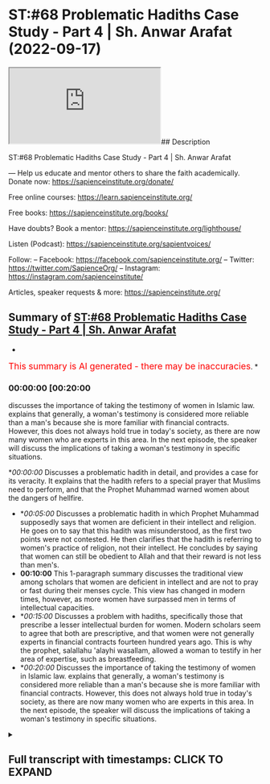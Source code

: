 # ST:#68 Problematic Hadiths Case Study - Part 4 | Sh. Anwar Arafat (2022-09-17)

<iframe loading='lazy' allow='autoplay' src='https://www.youtube.com/embed/BBTSIv_Iuro'></iframe>## Description

ST:#68 Problematic Hadiths Case Study - Part 4 | Sh. Anwar Arafat

—
Help us educate and mentor others to share the faith academically.
Donate now: https://sapienceinstitute.org/donate/ 

Free online courses: https://learn.sapienceinstitute.org/

Free books: https://sapienceinstitute.org/books/

Have doubts? Book a mentor: https://sapienceinstitute.org/lighthouse/

Listen (Podcast): https://sapienceinstitute.org/sapientvoices/

Follow:
– Facebook: https://facebook.com/sapienceinstitute.org/ 
– Twitter: https://twitter.com/SapienceOrg/ 
– Instagram: https://instagram.com/sapienceinstitute/ 

Articles, speaker requests & more: https://sapienceinstitute.org/

## Summary of [ST:#68 Problematic Hadiths Case Study - Part 4 | Sh. Anwar Arafat](https://www.youtube.com/watch?v=BBTSIv_Iuro)


*

<span style="color:red; font-size:125%">This summary is AI generated - there may be inaccuracies</span>. [](/)*

### <a onclick="modifyYTiframeseektime('1200')">00:00:00 [00:20:00</a>

discusses the importance of taking the testimony of women in Islamic law. explains that generally, a woman's testimony is considered more reliable than a man's because she is more familiar with financial contracts. However, this does not always hold true in today's society, as there are now many women who are experts in this area. In the next episode, the speaker will discuss the implications of taking a woman's testimony in specific situations.

**<a onclick="modifyYTiframeseektime('0')">00:00:00</a>* Discusses a problematic hadith in detail, and provides a case for its veracity. It explains that the hadith refers to a special prayer that Muslims need to perform, and that the Prophet Muhammad warned women about the dangers of hellfire.
* **<a onclick="modifyYTiframeseektime('300')">00:05:00</a>* Discusses a problematic hadith in which Prophet Muhammad supposedly says that women are deficient in their intellect and religion. He goes on to say that this hadith was misunderstood, as the first two points were not contested. He then clarifies that the hadith is referring to women's practice of religion, not their intellect. He concludes by saying that women can still be obedient to Allah and that their reward is not less than men's.
* **<a onclick="modifyYTiframeseektime('600')">00:10:00</a>** This 1-paragraph summary discusses the traditional view among scholars that women are deficient in intellect and are not to pray or fast during their menses cycle. This view has changed in modern times, however, as more women have surpassed men in terms of intellectual capacities.
* **<a onclick="modifyYTiframeseektime('900')">00:15:00</a>* Discusses a problem with hadiths, specifically those that prescribe a lesser intellectual burden for women. Modern scholars seem to agree that both are prescriptive, and that women were not generally experts in financial contracts fourteen hundred years ago. This is why the prophet, salallahu 'alayhi wasallam, allowed a woman to testify in her area of expertise, such as breastfeeding.
* **<a onclick="modifyYTiframeseektime('1200')">00:20:00</a>* Discusses the importance of taking the testimony of women in Islamic law. explains that generally, a woman's testimony is considered more reliable than a man's because she is more familiar with financial contracts. However, this does not always hold true in today's society, as there are now many women who are experts in this area. In the next episode, the speaker will discuss the implications of taking a woman's testimony in specific situations.

<details><summary><h2>Full transcript with timestamps: CLICK TO EXPAND</h2></summary>

<a onclick="modifyYTiframeseektime('14)')">0:00:14 upon you all and welcome to another</a>
<a onclick="modifyYTiframeseektime('16)')">0:00:16 episode of sapient thoughts where we</a>
<a onclick="modifyYTiframeseektime('18)')">0:00:18 discuss theo philosophical issues we</a>
<a onclick="modifyYTiframeseektime('20)')">0:00:20 answer some of the contentions that are</a>
<a onclick="modifyYTiframeseektime('22)')">0:00:22 brought against islam and we</a>
<a onclick="modifyYTiframeseektime('24)')">0:00:24 offer a case for the veracity and beauty</a>
<a onclick="modifyYTiframeseektime('26)')">0:00:26 of islam in sha allah</a>
<a onclick="modifyYTiframeseektime('28)')">0:00:28 my name is anwar arafat and today we are</a>
<a onclick="modifyYTiframeseektime('31)')">0:00:31 continuing with our case study of a</a>
<a onclick="modifyYTiframeseektime('33)')">0:00:33 problematic hadith and we're applying of</a>
<a onclick="modifyYTiframeseektime('35)')">0:00:35 course our hadith toolkit we are on tool</a>
<a onclick="modifyYTiframeseektime('38)')">0:00:38 number 10 which is the last of the tools</a>
<a onclick="modifyYTiframeseektime('40)')">0:00:40 this is where we reconcile a lot of the</a>
<a onclick="modifyYTiframeseektime('43)')">0:00:43 issues that we have and we'll offer a</a>
<a onclick="modifyYTiframeseektime('45)')">0:00:45 synthesis</a>
<a onclick="modifyYTiframeseektime('46)')">0:00:46 of ideas before we do so we're going to</a>
<a onclick="modifyYTiframeseektime('48)')">0:00:48 do a reread of the hadith now with all</a>
<a onclick="modifyYTiframeseektime('51)')">0:00:51 of this information that we've shared so</a>
<a onclick="modifyYTiframeseektime('53)')">0:00:53 far so that we can actually understand</a>
<a onclick="modifyYTiframeseektime('55)')">0:00:55 it contextually</a>
<a onclick="modifyYTiframeseektime('58)')">0:00:58 so in rereading the hadith we see that</a>
<a onclick="modifyYTiframeseektime('61)')">0:01:01 the prophet sallallahu sallam</a>
<a onclick="modifyYTiframeseektime('63)')">0:01:03 came out to the people it wasn't during</a>
<a onclick="modifyYTiframeseektime('66)')">0:01:06 aid it seems to be the case some of the</a>
<a onclick="modifyYTiframeseektime('68)')">0:01:08 narratives mentioned that right but</a>
<a onclick="modifyYTiframeseektime('69)')">0:01:09 there is a hesitation which aid that was</a>
<a onclick="modifyYTiframeseektime('71)')">0:01:11 but in the version that it's in muatla</a>
<a onclick="modifyYTiframeseektime('73)')">0:01:13 and some others it actually mentions</a>
<a onclick="modifyYTiframeseektime('74)')">0:01:14 that it was during the eclipse and this</a>
<a onclick="modifyYTiframeseektime('76)')">0:01:16 seems to be the more correct one</a>
<a onclick="modifyYTiframeseektime('78)')">0:01:18 so during the eclipse if we know now</a>
<a onclick="modifyYTiframeseektime('80)')">0:01:20 within the context of that entire day</a>
<a onclick="modifyYTiframeseektime('83)')">0:01:23 what happened earlier that day is that</a>
<a onclick="modifyYTiframeseektime('85)')">0:01:25 the prophet salallahu's son ibrahim</a>
<a onclick="modifyYTiframeseektime('88)')">0:01:28 passed away</a>
<a onclick="modifyYTiframeseektime('90)')">0:01:30 and ibrahim was</a>
<a onclick="modifyYTiframeseektime('92)')">0:01:32 a year and a half old</a>
<a onclick="modifyYTiframeseektime('94)')">0:01:34 and he was a baby basically an infant he</a>
<a onclick="modifyYTiframeseektime('96)')">0:01:36 buries him</a>
<a onclick="modifyYTiframeseektime('98)')">0:01:38 and he's very concerned and the prophet</a>
<a onclick="modifyYTiframeseektime('100)')">0:01:40 wept he was sad in fact some of the</a>
<a onclick="modifyYTiframeseektime('102)')">0:01:42 companions came and they said ya</a>
<a onclick="modifyYTiframeseektime('103)')">0:01:43 rasulallah</a>
<a onclick="modifyYTiframeseektime('104)')">0:01:44 you know you're crying</a>
<a onclick="modifyYTiframeseektime('106)')">0:01:46 um didn't you forbid us from this and he</a>
<a onclick="modifyYTiframeseektime('108)')">0:01:48 said no i forbade you from wailing</a>
<a onclick="modifyYTiframeseektime('110)')">0:01:50 meaning that's like the desperation cry</a>
<a onclick="modifyYTiframeseektime('112)')">0:01:52 where the person is it's out it's loud</a>
<a onclick="modifyYTiframeseektime('116)')">0:01:56 they're</a>
<a onclick="modifyYTiframeseektime('116)')">0:01:56 tearing their clothes</a>
<a onclick="modifyYTiframeseektime('118)')">0:01:58 right they're hitting themselves that</a>
<a onclick="modifyYTiframeseektime('120)')">0:02:00 type of wailing is forbidden crying it's</a>
<a onclick="modifyYTiframeseektime('123)')">0:02:03 completely natural and in fact he said</a>
<a onclick="modifyYTiframeseektime('125)')">0:02:05 it's a mercy</a>
<a onclick="modifyYTiframeseektime('127)')">0:02:07 and the prophet experienced that with</a>
<a onclick="modifyYTiframeseektime('129)')">0:02:09 the death of his child may allah protect</a>
<a onclick="modifyYTiframeseektime('131)')">0:02:11 any one of us you know from losing our</a>
<a onclick="modifyYTiframeseektime('132)')">0:02:12 children i mean preserve them for us</a>
<a onclick="modifyYTiframeseektime('135)')">0:02:15 and so it was a it was a</a>
<a onclick="modifyYTiframeseektime('137)')">0:02:17 emotional day already for the prophet</a>
<a onclick="modifyYTiframeseektime('139)')">0:02:19 salallahu</a>
<a onclick="modifyYTiframeseektime('141)')">0:02:21 and then the eclipse starts</a>
<a onclick="modifyYTiframeseektime('143)')">0:02:23 and many of the companions many of the</a>
<a onclick="modifyYTiframeseektime('146)')">0:02:26 muslims that were there they said oh</a>
<a onclick="modifyYTiframeseektime('147)')">0:02:27 look the eclipse this is proof that</a>
<a onclick="modifyYTiframeseektime('151)')">0:02:31 the prophet peace be upon him's son is</a>
<a onclick="modifyYTiframeseektime('154)')">0:02:34 in fact a great man if he were to live</a>
<a onclick="modifyYTiframeseektime('157)')">0:02:37 meaning</a>
<a onclick="modifyYTiframeseektime('158)')">0:02:38 and they said this because their belief</a>
<a onclick="modifyYTiframeseektime('160)')">0:02:40 was at the time that when there's an</a>
<a onclick="modifyYTiframeseektime('162)')">0:02:42 eclipse it's either due to the death or</a>
<a onclick="modifyYTiframeseektime('165)')">0:02:45 the birth of a great person so this is</a>
<a onclick="modifyYTiframeseektime('167)')">0:02:47 proof</a>
<a onclick="modifyYTiframeseektime('168)')">0:02:48 that ibrahim is a great person this is</a>
<a onclick="modifyYTiframeseektime('170)')">0:02:50 proof that the prophet is a prophet now</a>
<a onclick="modifyYTiframeseektime('172)')">0:02:52 the prophet sallam if he was a liar if</a>
<a onclick="modifyYTiframeseektime('173)')">0:02:53 he was deluded or anything like this he</a>
<a onclick="modifyYTiframeseektime('175)')">0:02:55 would have said oh yeah totally like uh</a>
<a onclick="modifyYTiframeseektime('178)')">0:02:58 this is what happens sure you know the</a>
<a onclick="modifyYTiframeseektime('180)')">0:03:00 eclipse proves that i'm a prophet proves</a>
<a onclick="modifyYTiframeseektime('181)')">0:03:01 that my son would have been a great man</a>
<a onclick="modifyYTiframeseektime('183)')">0:03:03 if he lived</a>
<a onclick="modifyYTiframeseektime('184)')">0:03:04 he didn't say that he actually said no</a>
<a onclick="modifyYTiframeseektime('186)')">0:03:06 the eclipse has nothing to do with the</a>
<a onclick="modifyYTiframeseektime('188)')">0:03:08 birth or the death of anyone</a>
<a onclick="modifyYTiframeseektime('191)')">0:03:11 and it's only a sign it's an ayah a sign</a>
<a onclick="modifyYTiframeseektime('194)')">0:03:14 from the signs of god and i am in allah</a>
<a onclick="modifyYTiframeseektime('196)')">0:03:16 and</a>
<a onclick="modifyYTiframeseektime('197)')">0:03:17 we can do a whole</a>
<a onclick="modifyYTiframeseektime('199)')">0:03:19 perhaps episode on the eclipse and its</a>
<a onclick="modifyYTiframeseektime('201)')">0:03:21 significance inshallah ta'ala so</a>
<a onclick="modifyYTiframeseektime('204)')">0:03:24 he sets the record straight nowadays we</a>
<a onclick="modifyYTiframeseektime('206)')">0:03:26 know that he's completely correct it's</a>
<a onclick="modifyYTiframeseektime('207)')">0:03:27 just a natural phenomenon that happens</a>
<a onclick="modifyYTiframeseektime('209)')">0:03:29 but it causes that sense of awe</a>
<a onclick="modifyYTiframeseektime('212)')">0:03:32 and inspiration like no other which is</a>
<a onclick="modifyYTiframeseektime('214)')">0:03:34 where the sign lies</a>
<a onclick="modifyYTiframeseektime('216)')">0:03:36 for us</a>
<a onclick="modifyYTiframeseektime('217)')">0:03:37 so</a>
<a onclick="modifyYTiframeseektime('218)')">0:03:38 the prophet saws hurries and he tells</a>
<a onclick="modifyYTiframeseektime('220)')">0:03:40 everybody there's a prayer there's a</a>
<a onclick="modifyYTiframeseektime('221)')">0:03:41 special prayer that we need to do of</a>
<a onclick="modifyYTiframeseektime('223)')">0:03:43 course we know that the special prayer</a>
<a onclick="modifyYTiframeseektime('224)')">0:03:44 and while he was praying as we said in</a>
<a onclick="modifyYTiframeseektime('226)')">0:03:46 the previous episode he's shown paradise</a>
<a onclick="modifyYTiframeseektime('229)')">0:03:49 he's shown the hellfire</a>
<a onclick="modifyYTiframeseektime('231)')">0:03:51 he now wants to embody his job</a>
<a onclick="modifyYTiframeseektime('234)')">0:03:54 his job as a prophet is bashir</a>
<a onclick="modifyYTiframeseektime('237)')">0:03:57 bashir a bearer of glad tidings good</a>
<a onclick="modifyYTiframeseektime('239)')">0:03:59 news</a>
<a onclick="modifyYTiframeseektime('240)')">0:04:00 and nadir a warner he's coming to warn</a>
<a onclick="modifyYTiframeseektime('243)')">0:04:03 them this is exactly what he does</a>
<a onclick="modifyYTiframeseektime('245)')">0:04:05 especially with the women he goes up to</a>
<a onclick="modifyYTiframeseektime('247)')">0:04:07 them he says</a>
<a onclick="modifyYTiframeseektime('251)')">0:04:11 this is where the hadith starts</a>
<a onclick="modifyYTiframeseektime('253)')">0:04:13 oh women folk</a>
<a onclick="modifyYTiframeseektime('255)')">0:04:15 you need to give charity in some</a>
<a onclick="modifyYTiframeseektime('256)')">0:04:16 narrations it says</a>
<a onclick="modifyYTiframeseektime('259)')">0:04:19 even if it is from your own jewelry</a>
<a onclick="modifyYTiframeseektime('263)')">0:04:23 because remember some women will be like</a>
<a onclick="modifyYTiframeseektime('264)')">0:04:24 well i don't have money i don't have</a>
<a onclick="modifyYTiframeseektime('266)')">0:04:26 income i just have my savings and a lot</a>
<a onclick="modifyYTiframeseektime('267)')">0:04:27 of them their savings is in their</a>
<a onclick="modifyYTiframeseektime('268)')">0:04:28 jewelry he says even if it's from your</a>
<a onclick="modifyYTiframeseektime('270)')">0:04:30 jewelry why because you need to save</a>
<a onclick="modifyYTiframeseektime('272)')">0:04:32 yourselves from the fire you can't just</a>
<a onclick="modifyYTiframeseektime('274)')">0:04:34 rely on your husband you can't just rely</a>
<a onclick="modifyYTiframeseektime('275)')">0:04:35 on someone else for your own salvation</a>
<a onclick="modifyYTiframeseektime('278)')">0:04:38 and we talked about this before so they</a>
<a onclick="modifyYTiframeseektime('280)')">0:04:40 need to do that so then he was asked why</a>
<a onclick="modifyYTiframeseektime('283)')">0:04:43 are we the majority of the inhabitants</a>
<a onclick="modifyYTiframeseektime('285)')">0:04:45 of the hellfire and he says so he's</a>
<a onclick="modifyYTiframeseektime('287)')">0:04:47 mentioning three things</a>
<a onclick="modifyYTiframeseektime('289)')">0:04:49 out of these three the women contested</a>
<a onclick="modifyYTiframeseektime('292)')">0:04:52 only the third but they did not contest</a>
<a onclick="modifyYTiframeseektime('294)')">0:04:54 the first two ibn hajjar when we read in</a>
<a onclick="modifyYTiframeseektime('296)')">0:04:56 his explanation fatih beri which is</a>
<a onclick="modifyYTiframeseektime('297)')">0:04:57 excellent i would recommend everybody to</a>
<a onclick="modifyYTiframeseektime('299)')">0:04:59 go back to that if they can but hajj</a>
<a onclick="modifyYTiframeseektime('301)')">0:05:01 comments and he says look</a>
<a onclick="modifyYTiframeseektime('303)')">0:05:03 the fact that they did not contest the</a>
<a onclick="modifyYTiframeseektime('305)')">0:05:05 first two is that they understood it and</a>
<a onclick="modifyYTiframeseektime('307)')">0:05:07 that they contested the third is that</a>
<a onclick="modifyYTiframeseektime('309)')">0:05:09 they've never heard this before</a>
<a onclick="modifyYTiframeseektime('312)')">0:05:12 so the phrase of malcolm</a>
<a onclick="modifyYTiframeseektime('315)')">0:05:15 that women are supposedly deficient in</a>
<a onclick="modifyYTiframeseektime('319)')">0:05:19 their intellect and their religion</a>
<a onclick="modifyYTiframeseektime('322)')">0:05:22 is a phrase that only appears here and</a>
<a onclick="modifyYTiframeseektime('325)')">0:05:25 nowhere else in the entire sunnah</a>
<a onclick="modifyYTiframeseektime('327)')">0:05:27 meaning the prophet has never uttered</a>
<a onclick="modifyYTiframeseektime('329)')">0:05:29 those words up until now</a>
<a onclick="modifyYTiframeseektime('331)')">0:05:31 this is why it confused them however the</a>
<a onclick="modifyYTiframeseektime('333)')">0:05:33 first two which is</a>
<a onclick="modifyYTiframeseektime('338)')">0:05:38 you curse frequently and you are</a>
<a onclick="modifyYTiframeseektime('340)')">0:05:40 ungrateful to your husbands or to your</a>
<a onclick="modifyYTiframeseektime('342)')">0:05:42 families in general meaning ungrateful</a>
<a onclick="modifyYTiframeseektime('343)')">0:05:43 to your father or whatever or ungrateful</a>
<a onclick="modifyYTiframeseektime('345)')">0:05:45 to your husband</a>
<a onclick="modifyYTiframeseektime('347)')">0:05:47 right many of you it doesn't it's not a</a>
<a onclick="modifyYTiframeseektime('348)')">0:05:48 proclamation of this is all women this</a>
<a onclick="modifyYTiframeseektime('351)')">0:05:51 is many women there's a huge difference</a>
<a onclick="modifyYTiframeseektime('354)')">0:05:54 and this is why in the translation</a>
<a onclick="modifyYTiframeseektime('356)')">0:05:56 sometimes this is lost she says many of</a>
<a onclick="modifyYTiframeseektime('358)')">0:05:58 you curse frequently obviously there are</a>
<a onclick="modifyYTiframeseektime('360)')">0:06:00 many women who never curse alhamdulillah</a>
<a onclick="modifyYTiframeseektime('362)')">0:06:02 this is good</a>
<a onclick="modifyYTiframeseektime('363)')">0:06:03 there are many women that are ungrateful</a>
<a onclick="modifyYTiframeseektime('364)')">0:06:04 to their fathers or their husbands or</a>
<a onclick="modifyYTiframeseektime('366)')">0:06:06 whoever in their family but there are</a>
<a onclick="modifyYTiframeseektime('368)')">0:06:08 many women who are grateful and there</a>
<a onclick="modifyYTiframeseektime('370)')">0:06:10 are many women who</a>
<a onclick="modifyYTiframeseektime('372)')">0:06:12 are seemingly lacking in intelligence or</a>
<a onclick="modifyYTiframeseektime('374)')">0:06:14 religion but they can overwhelm an</a>
<a onclick="modifyYTiframeseektime('376)')">0:06:16 intelligent person but that's not all</a>
<a onclick="modifyYTiframeseektime('378)')">0:06:18 women either that's some</a>
<a onclick="modifyYTiframeseektime('380)')">0:06:20 it's not a</a>
<a onclick="modifyYTiframeseektime('382)')">0:06:22 blanket statement on all women and we</a>
<a onclick="modifyYTiframeseektime('384)')">0:06:24 get this directly from this plus the</a>
<a onclick="modifyYTiframeseektime('386)')">0:06:26 women</a>
<a onclick="modifyYTiframeseektime('387)')">0:06:27 didn't question the first two which is</a>
<a onclick="modifyYTiframeseektime('388)')">0:06:28 the frequent cursing and ungratefulness</a>
<a onclick="modifyYTiframeseektime('390)')">0:06:30 they questioned the last one which is</a>
<a onclick="modifyYTiframeseektime('393)')">0:06:33 that there's a deficiency and they</a>
<a onclick="modifyYTiframeseektime('395)')">0:06:35 didn't question whether they can</a>
<a onclick="modifyYTiframeseektime('396)')">0:06:36 overwhelm or they can misguide</a>
<a onclick="modifyYTiframeseektime('400)')">0:06:40 a man they didn't even question that</a>
<a onclick="modifyYTiframeseektime('402)')">0:06:42 part which is many of the women</a>
<a onclick="modifyYTiframeseektime('404)')">0:06:44 knew that there is a way to i don't want</a>
<a onclick="modifyYTiframeseektime('408)')">0:06:48 to say manipulate although it could i</a>
<a onclick="modifyYTiframeseektime('410)')">0:06:50 mean there's many women that manipulate</a>
<a onclick="modifyYTiframeseektime('412)')">0:06:52 their husbands</a>
<a onclick="modifyYTiframeseektime('413)')">0:06:53 but</a>
<a onclick="modifyYTiframeseektime('415)')">0:06:55 the hadith seems to indicate that a</a>
<a onclick="modifyYTiframeseektime('417)')">0:06:57 woman</a>
<a onclick="modifyYTiframeseektime('418)')">0:06:58 can indeed</a>
<a onclick="modifyYTiframeseektime('420)')">0:07:00 get her way if she knows her way around</a>
<a onclick="modifyYTiframeseektime('421)')">0:07:01 her husband</a>
<a onclick="modifyYTiframeseektime('423)')">0:07:03 right and this is what the process is</a>
<a onclick="modifyYTiframeseektime('425)')">0:07:05 alluding to that there are many</a>
<a onclick="modifyYTiframeseektime('426)')">0:07:06 intelligent wise men out there that are</a>
<a onclick="modifyYTiframeseektime('429)')">0:07:09 completely overwhelmed by their wives</a>
<a onclick="modifyYTiframeseektime('431)')">0:07:11 right and overtaken by them and she's</a>
<a onclick="modifyYTiframeseektime('433)')">0:07:13 actually not in control but she's</a>
<a onclick="modifyYTiframeseektime('435)')">0:07:15 getting what she wants at the end of the</a>
<a onclick="modifyYTiframeseektime('436)')">0:07:16 day and by the way as a husband</a>
<a onclick="modifyYTiframeseektime('440)')">0:07:20 most husbands this isn't malicious by</a>
<a onclick="modifyYTiframeseektime('442)')">0:07:22 the way most husbands have no problem</a>
<a onclick="modifyYTiframeseektime('444)')">0:07:24 insha'allah pleasing their wives and</a>
<a onclick="modifyYTiframeseektime('445)')">0:07:25 letting them get their way</a>
<a onclick="modifyYTiframeseektime('447)')">0:07:27 meaning it's not that they they're</a>
<a onclick="modifyYTiframeseektime('448)')">0:07:28 knowingly like um being manipulated but</a>
<a onclick="modifyYTiframeseektime('450)')">0:07:30 a lot of times</a>
<a onclick="modifyYTiframeseektime('452)')">0:07:32 there's higher things that we want</a>
<a onclick="modifyYTiframeseektime('455)')">0:07:35 but that's a different story</a>
<a onclick="modifyYTiframeseektime('458)')">0:07:38 okay</a>
<a onclick="modifyYTiframeseektime('459)')">0:07:39 so</a>
<a onclick="modifyYTiframeseektime('459)')">0:07:39 this is the first time</a>
<a onclick="modifyYTiframeseektime('461)')">0:07:41 that these women are hearing this</a>
<a onclick="modifyYTiframeseektime('462)')">0:07:42 statement</a>
<a onclick="modifyYTiframeseektime('465)')">0:07:45 that</a>
<a onclick="modifyYTiframeseektime('466)')">0:07:46 there's a deficiency in intellect and</a>
<a onclick="modifyYTiframeseektime('469)')">0:07:49 indeed</a>
<a onclick="modifyYTiframeseektime('470)')">0:07:50 and so they asked</a>
<a onclick="modifyYTiframeseektime('472)')">0:07:52 how are we deficient in our intellect</a>
<a onclick="modifyYTiframeseektime('474)')">0:07:54 and our deen now the prophet clarifies</a>
<a onclick="modifyYTiframeseektime('477)')">0:07:57 right so</a>
<a onclick="modifyYTiframeseektime('478)')">0:07:58 pause here</a>
<a onclick="modifyYTiframeseektime('482)')">0:08:02 commented on what is meant by the word</a>
<a onclick="modifyYTiframeseektime('484)')">0:08:04 and what is meant by the word deen</a>
<a onclick="modifyYTiframeseektime('487)')">0:08:07 here so we'll start with the easy one</a>
<a onclick="modifyYTiframeseektime('490)')">0:08:10 what is meant by deen deen is religion</a>
<a onclick="modifyYTiframeseektime('492)')">0:08:12 way of life right their practice</a>
<a onclick="modifyYTiframeseektime('495)')">0:08:15 it does not use the word eman</a>
<a onclick="modifyYTiframeseektime('497)')">0:08:17 and it does not use the word taqwa it</a>
<a onclick="modifyYTiframeseektime('499)')">0:08:19 uses the word din</a>
<a onclick="modifyYTiframeseektime('501)')">0:08:21 okay deen are the rituals that i do</a>
<a onclick="modifyYTiframeseektime('505)')">0:08:25 the actions</a>
<a onclick="modifyYTiframeseektime('507)')">0:08:27 and here he's saying it's a deficiency</a>
<a onclick="modifyYTiframeseektime('508)')">0:08:28 and how do we know that it's the actions</a>
<a onclick="modifyYTiframeseektime('510)')">0:08:30 because when he was clarified how are we</a>
<a onclick="modifyYTiframeseektime('512)')">0:08:32 deficient in our intellect and our deen</a>
<a onclick="modifyYTiframeseektime('513)')">0:08:33 so he answers the intellect and then he</a>
<a onclick="modifyYTiframeseektime('514)')">0:08:34 comes to the deen so we're answering the</a>
<a onclick="modifyYTiframeseektime('516)')">0:08:36 dean first he says isn't it that the</a>
<a onclick="modifyYTiframeseektime('518)')">0:08:38 case is when you are on your menstrual</a>
<a onclick="modifyYTiframeseektime('521)')">0:08:41 cycle you do not pray you do not fast</a>
<a onclick="modifyYTiframeseektime('523)')">0:08:43 they said yes</a>
<a onclick="modifyYTiframeseektime('525)')">0:08:45 said that is a deficiency in their deen</a>
<a onclick="modifyYTiframeseektime('526)')">0:08:46 meaning</a>
<a onclick="modifyYTiframeseektime('527)')">0:08:47 she will not fast all of ramadan when a</a>
<a onclick="modifyYTiframeseektime('529)')">0:08:49 man will but she'll have to make those</a>
<a onclick="modifyYTiframeseektime('531)')">0:08:51 up</a>
<a onclick="modifyYTiframeseektime('532)')">0:08:52 making something up isn't the same as</a>
<a onclick="modifyYTiframeseektime('534)')">0:08:54 performing it on time we know this</a>
<a onclick="modifyYTiframeseektime('536)')">0:08:56 and then she doesn't pray but she</a>
<a onclick="modifyYTiframeseektime('538)')">0:08:58 doesn't make up those prayers she</a>
<a onclick="modifyYTiframeseektime('539)')">0:08:59 doesn't pray during that whole week</a>
<a onclick="modifyYTiframeseektime('541)')">0:09:01 whereas a man will actually be praying</a>
<a onclick="modifyYTiframeseektime('543)')">0:09:03 he'll be praying non-stop constantly for</a>
<a onclick="modifyYTiframeseektime('545)')">0:09:05 the for his whole life</a>
<a onclick="modifyYTiframeseektime('547)')">0:09:07 and he says this is a deficiency now</a>
<a onclick="modifyYTiframeseektime('550)')">0:09:10 the word deficiency</a>
<a onclick="modifyYTiframeseektime('552)')">0:09:12 makes it seem like</a>
<a onclick="modifyYTiframeseektime('554)')">0:09:14 a woman's reward is less but there's no</a>
<a onclick="modifyYTiframeseektime('558)')">0:09:18 commentary on reward</a>
<a onclick="modifyYTiframeseektime('559)')">0:09:19 and there's a debate when you look in</a>
<a onclick="modifyYTiframeseektime('561)')">0:09:21 the books of shuru and this is where you</a>
<a onclick="modifyYTiframeseektime('563)')">0:09:23 appreciate the scholarly work</a>
<a onclick="modifyYTiframeseektime('567)')">0:09:27 seems to say that okay if her deeds are</a>
<a onclick="modifyYTiframeseektime('570)')">0:09:30 less then her reward automatically is</a>
<a onclick="modifyYTiframeseektime('572)')">0:09:32 less ibn hajjar and eben</a>
<a onclick="modifyYTiframeseektime('575)')">0:09:35 and many others have actually commented</a>
<a onclick="modifyYTiframeseektime('576)')">0:09:36 on this and they said no that's actually</a>
<a onclick="modifyYTiframeseektime('578)')">0:09:38 not the case because</a>
<a onclick="modifyYTiframeseektime('581)')">0:09:41 the same one who obligated her to pray</a>
<a onclick="modifyYTiframeseektime('583)')">0:09:43 when she can pray</a>
<a onclick="modifyYTiframeseektime('585)')">0:09:45 is the same one who told her don't pray</a>
<a onclick="modifyYTiframeseektime('587)')">0:09:47 now and she's obeying him as well</a>
<a onclick="modifyYTiframeseektime('589)')">0:09:49 meaning in her not praying she is still</a>
<a onclick="modifyYTiframeseektime('592)')">0:09:52 obeying allah which means she can't be</a>
<a onclick="modifyYTiframeseektime('594)')">0:09:54 held accountable it can't be held</a>
<a onclick="modifyYTiframeseektime('596)')">0:09:56 against her that she doesn't get reward</a>
<a onclick="modifyYTiframeseektime('597)')">0:09:57 for not praying because it isn't her</a>
<a onclick="modifyYTiframeseektime('599)')">0:09:59 intention and this should be an</a>
<a onclick="modifyYTiframeseektime('600)')">0:10:00 intention of every woman that</a>
<a onclick="modifyYTiframeseektime('603)')">0:10:03 if this wasn't here meaning if i didn't</a>
<a onclick="modifyYTiframeseektime('605)')">0:10:05 have this cycle i would be praying</a>
<a onclick="modifyYTiframeseektime('606)')">0:10:06 completely fine</a>
<a onclick="modifyYTiframeseektime('608)')">0:10:08 all my prayers not missing them and that</a>
<a onclick="modifyYTiframeseektime('609)')">0:10:09 is her intention and allah rewards us</a>
<a onclick="modifyYTiframeseektime('612)')">0:10:12 for our intention doesn't reward us</a>
<a onclick="modifyYTiframeseektime('613)')">0:10:13 necessarily just for the deeds that we</a>
<a onclick="modifyYTiframeseektime('615)')">0:10:15 do</a>
<a onclick="modifyYTiframeseektime('616)')">0:10:16 her reward</a>
<a onclick="modifyYTiframeseektime('618)')">0:10:18 is still there in shalatan and i take</a>
<a onclick="modifyYTiframeseektime('620)')">0:10:20 the position that ibn hajan has as well</a>
<a onclick="modifyYTiframeseektime('622)')">0:10:22 as evintimia the position of</a>
<a onclick="modifyYTiframeseektime('624)')">0:10:24 maintainment is that</a>
<a onclick="modifyYTiframeseektime('625)')">0:10:25 she still gets a reward for not praying</a>
<a onclick="modifyYTiframeseektime('628)')">0:10:28 because she is obeying god when she</a>
<a onclick="modifyYTiframeseektime('630)')">0:10:30 doesn't pray during her menses cycle</a>
<a onclick="modifyYTiframeseektime('632)')">0:10:32 is it held against a woman that she</a>
<a onclick="modifyYTiframeseektime('635)')">0:10:35 doesn't pray and doesn't fast no</a>
<a onclick="modifyYTiframeseektime('637)')">0:10:37 whatsoever it is not her fault and we</a>
<a onclick="modifyYTiframeseektime('639)')">0:10:39 understand this completely so is it</a>
<a onclick="modifyYTiframeseektime('642)')">0:10:42 descriptive or is it prescriptive</a>
<a onclick="modifyYTiframeseektime('647)')">0:10:47 meaning the deficiency here</a>
<a onclick="modifyYTiframeseektime('649)')">0:10:49 what do we mean by this question</a>
<a onclick="modifyYTiframeseektime('651)')">0:10:51 descriptive is the process</a>
<a onclick="modifyYTiframeseektime('653)')">0:10:53 describing a woman that she's deficient</a>
<a onclick="modifyYTiframeseektime('655)')">0:10:55 or is he prescribing that she shouldn't</a>
<a onclick="modifyYTiframeseektime('658)')">0:10:58 pray as much as of man because of a</a>
<a onclick="modifyYTiframeseektime('660)')">0:11:00 certain situation but she still gets a</a>
<a onclick="modifyYTiframeseektime('662)')">0:11:02 reward</a>
<a onclick="modifyYTiframeseektime('663)')">0:11:03 it's prescriptive meaning</a>
<a onclick="modifyYTiframeseektime('666)')">0:11:06 allah subhanahu ta'ala is the one who</a>
<a onclick="modifyYTiframeseektime('668)')">0:11:08 reduced</a>
<a onclick="modifyYTiframeseektime('669)')">0:11:09 her responsibility</a>
<a onclick="modifyYTiframeseektime('672)')">0:11:12 because of a situation that she has</a>
<a onclick="modifyYTiframeseektime('674)')">0:11:14 meaning it's not descriptive it's not</a>
<a onclick="modifyYTiframeseektime('676)')">0:11:16 innate to the woman</a>
<a onclick="modifyYTiframeseektime('679)')">0:11:19 that she's lesser than a man in this</a>
<a onclick="modifyYTiframeseektime('681)')">0:11:21 area it's actually an obligation that</a>
<a onclick="modifyYTiframeseektime('683)')">0:11:23 she doesn't pray so it's prescriptive</a>
<a onclick="modifyYTiframeseektime('686)')">0:11:26 and not</a>
<a onclick="modifyYTiframeseektime('686)')">0:11:26 descriptive is this the case with the</a>
<a onclick="modifyYTiframeseektime('689)')">0:11:29 first one meaning in her intellect as</a>
<a onclick="modifyYTiframeseektime('691)')">0:11:31 well and this is where the question</a>
<a onclick="modifyYTiframeseektime('692)')">0:11:32 arises right so historically all</a>
<a onclick="modifyYTiframeseektime('695)')">0:11:35 scholars were unanimous</a>
<a onclick="modifyYTiframeseektime('697)')">0:11:37 that her</a>
<a onclick="modifyYTiframeseektime('698)')">0:11:38 noxson the deficiency in her religion is</a>
<a onclick="modifyYTiframeseektime('702)')">0:11:42 not a real deficiency it's a</a>
<a onclick="modifyYTiframeseektime('704)')">0:11:44 prescription from allah subhanahu ta'ala</a>
<a onclick="modifyYTiframeseektime('707)')">0:11:47 that she does not pray</a>
<a onclick="modifyYTiframeseektime('709)')">0:11:49 also this opens up a big discussion on</a>
<a onclick="modifyYTiframeseektime('712)')">0:11:52 so</a>
<a onclick="modifyYTiframeseektime('713)')">0:11:53 prescription versus description is a</a>
<a onclick="modifyYTiframeseektime('715)')">0:11:55 similar concept of ella versus</a>
<a onclick="modifyYTiframeseektime('719)')">0:11:59 is the cause for legislation hikmah is</a>
<a onclick="modifyYTiframeseektime('722)')">0:12:02 the wisdom behind the legislation a lot</a>
<a onclick="modifyYTiframeseektime('725)')">0:12:05 of times we conflate the two but they</a>
<a onclick="modifyYTiframeseektime('726)')">0:12:06 are different for example consuming</a>
<a onclick="modifyYTiframeseektime('729)')">0:12:09 alcohol is a very easy example to go</a>
<a onclick="modifyYTiframeseektime('731)')">0:12:11 over</a>
<a onclick="modifyYTiframeseektime('732)')">0:12:12 consuming alcohol is haram</a>
<a onclick="modifyYTiframeseektime('735)')">0:12:15 why is it haram because it intoxicates</a>
<a onclick="modifyYTiframeseektime('740)')">0:12:20 the wisdom behind why it's haram is</a>
<a onclick="modifyYTiframeseektime('742)')">0:12:22 because there's harm due to the</a>
<a onclick="modifyYTiframeseektime('743)')">0:12:23 intoxication</a>
<a onclick="modifyYTiframeseektime('746)')">0:12:26 and sometimes we conflate the two a</a>
<a onclick="modifyYTiframeseektime('748)')">0:12:28 person might say you know what</a>
<a onclick="modifyYTiframeseektime('749)')">0:12:29 okay</a>
<a onclick="modifyYTiframeseektime('751)')">0:12:31 i understand if they say that oh the</a>
<a onclick="modifyYTiframeseektime('753)')">0:12:33 harm is</a>
<a onclick="modifyYTiframeseektime('755)')">0:12:35 and they say you know what i'll get i'll</a>
<a onclick="modifyYTiframeseektime('757)')">0:12:37 drink alcohol</a>
<a onclick="modifyYTiframeseektime('758)')">0:12:38 but i'll get just drunk enough where</a>
<a onclick="modifyYTiframeseektime('760)')">0:12:40 there's not that much harm i'm</a>
<a onclick="modifyYTiframeseektime('762)')">0:12:42 mitigating the harm but i'm still drunk</a>
<a onclick="modifyYTiframeseektime('765)')">0:12:45 no it's still haram right why because</a>
<a onclick="modifyYTiframeseektime('768)')">0:12:48 the illa is the intoxication itself that</a>
<a onclick="modifyYTiframeseektime('770)')">0:12:50 will obviously lead to harm but</a>
<a onclick="modifyYTiframeseektime('772)')">0:12:52 sometimes we just focus on the harm and</a>
<a onclick="modifyYTiframeseektime('773)')">0:12:53 not the illness</a>
<a onclick="modifyYTiframeseektime('774)')">0:12:54 itself is the intoxication meaning if it</a>
<a onclick="modifyYTiframeseektime('777)')">0:12:57 intoxicates it's haram so if i drink</a>
<a onclick="modifyYTiframeseektime('780)')">0:13:00 a drink and it does not intoxicate is it</a>
<a onclick="modifyYTiframeseektime('782)')">0:13:02 okay yes it is</a>
<a onclick="modifyYTiframeseektime('784)')">0:13:04 what if that is harmful that's a</a>
<a onclick="modifyYTiframeseektime('786)')">0:13:06 different case i can drink soda</a>
<a onclick="modifyYTiframeseektime('789)')">0:13:09 all day long that's harmful</a>
<a onclick="modifyYTiframeseektime('792)')">0:13:12 but it's still halal because it does not</a>
<a onclick="modifyYTiframeseektime('794)')">0:13:14 intoxicate of course if a person is</a>
<a onclick="modifyYTiframeseektime('796)')">0:13:16 drinking that much soda then obviously</a>
<a onclick="modifyYTiframeseektime('798)')">0:13:18 we have to have another discussion and</a>
<a onclick="modifyYTiframeseektime('799)')">0:13:19 say hey look brother maybe that's too</a>
<a onclick="modifyYTiframeseektime('801)')">0:13:21 much aslan anything</a>
<a onclick="modifyYTiframeseektime('803)')">0:13:23 in two large quantities can become haram</a>
<a onclick="modifyYTiframeseektime('805)')">0:13:25 very easily but the essence of the thing</a>
<a onclick="modifyYTiframeseektime('807)')">0:13:27 is still hella right</a>
<a onclick="modifyYTiframeseektime('808)')">0:13:28 so</a>
<a onclick="modifyYTiframeseektime('809)')">0:13:29 applying this idea to this hadith</a>
<a onclick="modifyYTiframeseektime('813)')">0:13:33 her menstruation is the illa</a>
<a onclick="modifyYTiframeseektime('816)')">0:13:36 for</a>
<a onclick="modifyYTiframeseektime('817)')">0:13:37 her deficiency</a>
<a onclick="modifyYTiframeseektime('819)')">0:13:39 okay it's the cause for the deficiency</a>
<a onclick="modifyYTiframeseektime('822)')">0:13:42 it's not descriptive</a>
<a onclick="modifyYTiframeseektime('823)')">0:13:43 so the question is</a>
<a onclick="modifyYTiframeseektime('825)')">0:13:45 is there allah</a>
<a onclick="modifyYTiframeseektime('827)')">0:13:47 for her deficiency in intellect</a>
<a onclick="modifyYTiframeseektime('831)')">0:13:51 is there a cause for the deficiency in</a>
<a onclick="modifyYTiframeseektime('832)')">0:13:52 intellect or is it just a statement</a>
<a onclick="modifyYTiframeseektime('836)')">0:13:56 and this is where classically</a>
<a onclick="modifyYTiframeseektime('839)')">0:13:59 scholars actually did differ on whether</a>
<a onclick="modifyYTiframeseektime('842)')">0:14:02 and i you know i'm saying this because</a>
<a onclick="modifyYTiframeseektime('845)')">0:14:05 historically</a>
<a onclick="modifyYTiframeseektime('847)')">0:14:07 people viewed women very differently</a>
<a onclick="modifyYTiframeseektime('849)')">0:14:09 because of the nature of society they</a>
<a onclick="modifyYTiframeseektime('851)')">0:14:11 weren't out in society actively</a>
<a onclick="modifyYTiframeseektime('853)')">0:14:13 participating etc many women were very</a>
<a onclick="modifyYTiframeseektime('855)')">0:14:15 much scholarly</a>
<a onclick="modifyYTiframeseektime('856)')">0:14:16 ibn tamiya talks about this even as well</a>
<a onclick="modifyYTiframeseektime('858)')">0:14:18 he says there are many women who have</a>
<a onclick="modifyYTiframeseektime('860)')">0:14:20 outpaced so many men in terms of their</a>
<a onclick="modifyYTiframeseektime('863)')">0:14:23 intellectual capacities in terms of</a>
<a onclick="modifyYTiframeseektime('864)')">0:14:24 their religion as well right so they</a>
<a onclick="modifyYTiframeseektime('866)')">0:14:26 understand that this is not a blanket to</a>
<a onclick="modifyYTiframeseektime('868)')">0:14:28 mean to all women but there was a</a>
<a onclick="modifyYTiframeseektime('870)')">0:14:30 question whether</a>
<a onclick="modifyYTiframeseektime('872)')">0:14:32 women now i'm saying this is historical</a>
<a onclick="modifyYTiframeseektime('874)')">0:14:34 fact historically and this is across</a>
<a onclick="modifyYTiframeseektime('876)')">0:14:36 every nation this is not just in muslims</a>
<a onclick="modifyYTiframeseektime('877)')">0:14:37 non-muslims had this discussion very</a>
<a onclick="modifyYTiframeseektime('879)')">0:14:39 famously a long time ago</a>
<a onclick="modifyYTiframeseektime('882)')">0:14:42 one just has you know you can look at</a>
<a onclick="modifyYTiframeseektime('883)')">0:14:43 greek philosophers you can look even as</a>
<a onclick="modifyYTiframeseektime('886)')">0:14:46 recent as here in america</a>
<a onclick="modifyYTiframeseektime('888)')">0:14:48 right even after the founding of america</a>
<a onclick="modifyYTiframeseektime('890)')">0:14:50 among our own founding fathers there</a>
<a onclick="modifyYTiframeseektime('892)')">0:14:52 were discussions among them whether</a>
<a onclick="modifyYTiframeseektime('893)')">0:14:53 women were lesser than men we all know</a>
<a onclick="modifyYTiframeseektime('895)')">0:14:55 this right</a>
<a onclick="modifyYTiframeseektime('896)')">0:14:56 so</a>
<a onclick="modifyYTiframeseektime('897)')">0:14:57 intellectually there was this discussion</a>
<a onclick="modifyYTiframeseektime('899)')">0:14:59 on</a>
<a onclick="modifyYTiframeseektime('900)')">0:15:00 wait is this a description of women in</a>
<a onclick="modifyYTiframeseektime('902)')">0:15:02 general or some women or</a>
<a onclick="modifyYTiframeseektime('905)')">0:15:05 is it like the religion that it's</a>
<a onclick="modifyYTiframeseektime('907)')">0:15:07 prescriptive meaning it's lessening</a>
<a onclick="modifyYTiframeseektime('909)')">0:15:09 their intellectual responsibility</a>
<a onclick="modifyYTiframeseektime('913)')">0:15:13 so when we consulted many of the modern</a>
<a onclick="modifyYTiframeseektime('915)')">0:15:15 books and modern mashaykh there's a</a>
<a onclick="modifyYTiframeseektime('918)')">0:15:18 leaning now towards</a>
<a onclick="modifyYTiframeseektime('920)')">0:15:20 that both are prescriptive and in fact</a>
<a onclick="modifyYTiframeseektime('922)')">0:15:22 classically i found one scholar who said</a>
<a onclick="modifyYTiframeseektime('925)')">0:15:25 now he had issue with it he said if the</a>
<a onclick="modifyYTiframeseektime('927)')">0:15:27 second one is prescriptive meanings</a>
<a onclick="modifyYTiframeseektime('929)')">0:15:29 prescribing a lessening of the burden</a>
<a onclick="modifyYTiframeseektime('931)')">0:15:31 upon women</a>
<a onclick="modifyYTiframeseektime('933)')">0:15:33 then why wouldn't the first also be the</a>
<a onclick="modifyYTiframeseektime('935)')">0:15:35 case but then he dismissed it by saying</a>
<a onclick="modifyYTiframeseektime('937)')">0:15:37 well we know that women generally</a>
<a onclick="modifyYTiframeseektime('940)')">0:15:40 are not participating in these</a>
<a onclick="modifyYTiframeseektime('941)')">0:15:41 intellectual endeavors as are men</a>
<a onclick="modifyYTiframeseektime('944)')">0:15:44 so nasty says we kind of we</a>
<a onclick="modifyYTiframeseektime('947)')">0:15:47 we don't see it to be there and i'm</a>
<a onclick="modifyYTiframeseektime('949)')">0:15:49 saying this because academically we have</a>
<a onclick="modifyYTiframeseektime('950)')">0:15:50 to be honest in the sense that this is</a>
<a onclick="modifyYTiframeseektime('952)')">0:15:52 what their historical case was but he's</a>
<a onclick="modifyYTiframeseektime('955)')">0:15:55 right in the sense that if one is</a>
<a onclick="modifyYTiframeseektime('957)')">0:15:57 prescriptive then the other one has to</a>
<a onclick="modifyYTiframeseektime('958)')">0:15:58 be as well and actually that's the</a>
<a onclick="modifyYTiframeseektime('960)')">0:16:00 position that we take meaning</a>
<a onclick="modifyYTiframeseektime('962)')">0:16:02 allah god has lessened the burden on</a>
<a onclick="modifyYTiframeseektime('965)')">0:16:05 women during menstruation in terms of</a>
<a onclick="modifyYTiframeseektime('967)')">0:16:07 the religious practice and he's lessened</a>
<a onclick="modifyYTiframeseektime('970)')">0:16:10 the burden on women intellectually</a>
<a onclick="modifyYTiframeseektime('973)')">0:16:13 and we'll actually mention why this is</a>
<a onclick="modifyYTiframeseektime('975)')">0:16:15 because when it comes down to it when</a>
<a onclick="modifyYTiframeseektime('976)')">0:16:16 they asked what is our deficiency now</a>
<a onclick="modifyYTiframeseektime('979)')">0:16:19 we're going to translate as reduction</a>
<a onclick="modifyYTiframeseektime('982)')">0:16:22 meaning allah reduced their intellectual</a>
<a onclick="modifyYTiframeseektime('985)')">0:16:25 responsibility okay</a>
<a onclick="modifyYTiframeseektime('987)')">0:16:27 and they said why is this the case in</a>
<a onclick="modifyYTiframeseektime('990)')">0:16:30 our intellect in our minds</a>
<a onclick="modifyYTiframeseektime('992)')">0:16:32 and the prosody asks them isn't it the</a>
<a onclick="modifyYTiframeseektime('995)')">0:16:35 case</a>
<a onclick="modifyYTiframeseektime('996)')">0:16:36 that the testimony of two women is equal</a>
<a onclick="modifyYTiframeseektime('999)')">0:16:39 to the testimony of one man and they</a>
<a onclick="modifyYTiframeseektime('1001)')">0:16:41 said yes he says that is the</a>
<a onclick="modifyYTiframeseektime('1003)')">0:16:43 reduction this is how we're translating</a>
<a onclick="modifyYTiframeseektime('1005)')">0:16:45 it now in her</a>
<a onclick="modifyYTiframeseektime('1007)')">0:16:47 um</a>
<a onclick="modifyYTiframeseektime('1009)')">0:16:49 intellect</a>
<a onclick="modifyYTiframeseektime('1010)')">0:16:50 meaning the supposed deficiency</a>
<a onclick="modifyYTiframeseektime('1014)')">0:16:54 what is this where is this coming from</a>
<a onclick="modifyYTiframeseektime('1016)')">0:16:56 he's actually mentioning a concept</a>
<a onclick="modifyYTiframeseektime('1017)')">0:16:57 that's found in a verse this is the</a>
<a onclick="modifyYTiframeseektime('1019)')">0:16:59 verse in the quran it's in surat</a>
<a onclick="modifyYTiframeseektime('1021)')">0:17:01 al-baqarah it's the longest verse it's</a>
<a onclick="modifyYTiframeseektime('1023)')">0:17:03 called ayah today in the verse of of</a>
<a onclick="modifyYTiframeseektime('1026)')">0:17:06 loans of taking a debt and it actually</a>
<a onclick="modifyYTiframeseektime('1028)')">0:17:08 specifies in extreme detail right</a>
<a onclick="modifyYTiframeseektime('1032)')">0:17:12 how to take a loan from another person</a>
<a onclick="modifyYTiframeseektime('1040)')">0:17:20 if you take a loan</a>
<a onclick="modifyYTiframeseektime('1042)')">0:17:22 right with a certain</a>
<a onclick="modifyYTiframeseektime('1044)')">0:17:24 time limit then you need to write it</a>
<a onclick="modifyYTiframeseektime('1046)')">0:17:26 down and how to write it down and</a>
<a onclick="modifyYTiframeseektime('1047)')">0:17:27 bringing in witnesses etc and then it</a>
<a onclick="modifyYTiframeseektime('1049)')">0:17:29 mentions the witnesses and it says you</a>
<a onclick="modifyYTiframeseektime('1051)')">0:17:31 should bring sheid</a>
<a onclick="modifyYTiframeseektime('1053)')">0:17:33 and it doesn't it does not use the word</a>
<a onclick="modifyYTiframeseektime('1055)')">0:17:35 shahid shahid is a general witness</a>
<a onclick="modifyYTiframeseektime('1057)')">0:17:37 shahid</a>
<a onclick="modifyYTiframeseektime('1058)')">0:17:38 is a witness who is experienced in that</a>
<a onclick="modifyYTiframeseektime('1063)')">0:17:43 area now this is a financial contract</a>
<a onclick="modifyYTiframeseektime('1066)')">0:17:46 i can't just bring any guy off the</a>
<a onclick="modifyYTiframeseektime('1068)')">0:17:48 street and say hey can you witness this</a>
<a onclick="modifyYTiframeseektime('1070)')">0:17:50 because he won't even know what's going</a>
<a onclick="modifyYTiframeseektime('1071)')">0:17:51 on unless he has done this before so</a>
<a onclick="modifyYTiframeseektime('1073)')">0:17:53 this indicates that even among men they</a>
<a onclick="modifyYTiframeseektime('1076)')">0:17:56 have to be qualified to witness the</a>
<a onclick="modifyYTiframeseektime('1079)')">0:17:59 contract</a>
<a onclick="modifyYTiframeseektime('1080)')">0:18:00 okay</a>
<a onclick="modifyYTiframeseektime('1082)')">0:18:02 if you cannot find two men then the ayah</a>
<a onclick="modifyYTiframeseektime('1084)')">0:18:04 says then find two women and one man</a>
<a onclick="modifyYTiframeseektime('1087)')">0:18:07 that if one of them goes astray the</a>
<a onclick="modifyYTiframeseektime('1089)')">0:18:09 other one can correct her now it does</a>
<a onclick="modifyYTiframeseektime('1090)')">0:18:10 not say forget</a>
<a onclick="modifyYTiframeseektime('1092)')">0:18:12 it doesn't say</a>
<a onclick="modifyYTiframeseektime('1104)')">0:18:24 does not go astray and does not forget</a>
<a onclick="modifyYTiframeseektime('1106)')">0:18:26 meaning</a>
<a onclick="modifyYTiframeseektime('1107)')">0:18:27 is different than this yan so in the a</a>
<a onclick="modifyYTiframeseektime('1109)')">0:18:29 lot of people understand or</a>
<a onclick="modifyYTiframeseektime('1110)')">0:18:30 misunderstand it that it's talking about</a>
<a onclick="modifyYTiframeseektime('1113)')">0:18:33 a woman's</a>
<a onclick="modifyYTiframeseektime('1114)')">0:18:34 capacity to forget but this isn't the</a>
<a onclick="modifyYTiframeseektime('1116)')">0:18:36 case women have their capacity for</a>
<a onclick="modifyYTiframeseektime('1118)')">0:18:38 memory is there's nothing to indicate</a>
<a onclick="modifyYTiframeseektime('1121)')">0:18:41 that there's any difference between a</a>
<a onclick="modifyYTiframeseektime('1122)')">0:18:42 man and a woman and a man in terms of</a>
<a onclick="modifyYTiframeseektime('1125)')">0:18:45 memory</a>
<a onclick="modifyYTiframeseektime('1126)')">0:18:46 which is</a>
<a onclick="modifyYTiframeseektime('1127)')">0:18:47 the reality unfortunately we do have</a>
<a onclick="modifyYTiframeseektime('1130)')">0:18:50 people who have that impression that for</a>
<a onclick="modifyYTiframeseektime('1131)')">0:18:51 some reason women are forgetful more</a>
<a onclick="modifyYTiframeseektime('1133)')">0:18:53 than men and they might use this even as</a>
<a onclick="modifyYTiframeseektime('1135)')">0:18:55 proof and this is not the case obviously</a>
<a onclick="modifyYTiframeseektime('1137)')">0:18:57 so here she makes an error why is she</a>
<a onclick="modifyYTiframeseektime('1139)')">0:18:59 making an error because maybe she's not</a>
<a onclick="modifyYTiframeseektime('1142)')">0:19:02 well acquainted with financial contracts</a>
<a onclick="modifyYTiframeseektime('1144)')">0:19:04 now fourteen hundred years ago generally</a>
<a onclick="modifyYTiframeseektime('1147)')">0:19:07 speaking women were not experts at all</a>
<a onclick="modifyYTiframeseektime('1150)')">0:19:10 in financial contracts</a>
<a onclick="modifyYTiframeseektime('1152)')">0:19:12 which is the wisdom behind this verse</a>
<a onclick="modifyYTiframeseektime('1155)')">0:19:15 okay</a>
<a onclick="modifyYTiframeseektime('1156)')">0:19:16 this is why the prophet salallahu</a>
<a onclick="modifyYTiframeseektime('1159)')">0:19:19 himself</a>
<a onclick="modifyYTiframeseektime('1160)')">0:19:20 when a woman came and testified to</a>
<a onclick="modifyYTiframeseektime('1163)')">0:19:23 something in her area like for example</a>
<a onclick="modifyYTiframeseektime('1164)')">0:19:24 breastfeeding we have in the hadith he</a>
<a onclick="modifyYTiframeseektime('1166)')">0:19:26 took her testimony even though she was</a>
<a onclick="modifyYTiframeseektime('1168)')">0:19:28 one woman</a>
<a onclick="modifyYTiframeseektime('1169)')">0:19:29 and he actually caused a divorce between</a>
<a onclick="modifyYTiframeseektime('1171)')">0:19:31 a couple because it turns out that she</a>
<a onclick="modifyYTiframeseektime('1172)')">0:19:32 breastfed both of them they were</a>
<a onclick="modifyYTiframeseektime('1174)')">0:19:34 siblings they were milk siblings and he</a>
<a onclick="modifyYTiframeseektime('1176)')">0:19:36 took the testimony of one woman</a>
<a onclick="modifyYTiframeseektime('1178)')">0:19:38 not to women as this ayah seems to</a>
<a onclick="modifyYTiframeseektime('1181)')">0:19:41 indicate which is why ibn</a>
<a onclick="modifyYTiframeseektime('1183)')">0:19:43 and ibn taymi rahimahumallah</a>
<a onclick="modifyYTiframeseektime('1185)')">0:19:45 they both say and this is these are</a>
<a onclick="modifyYTiframeseektime('1187)')">0:19:47 historical scholars 700 years ago they</a>
<a onclick="modifyYTiframeseektime('1190)')">0:19:50 both said that</a>
<a onclick="modifyYTiframeseektime('1192)')">0:19:52 this idea of two women</a>
<a onclick="modifyYTiframeseektime('1195)')">0:19:55 two women's testimony equaling the</a>
<a onclick="modifyYTiframeseektime('1197)')">0:19:57 testimony of one man</a>
<a onclick="modifyYTiframeseektime('1199)')">0:19:59 is only in the areas in which women are</a>
<a onclick="modifyYTiframeseektime('1204)')">0:20:04 not necessarily experienced</a>
<a onclick="modifyYTiframeseektime('1206)')">0:20:06 let me repeat this because they said</a>
<a onclick="modifyYTiframeseektime('1208)')">0:20:08 there are so many indications where in</a>
<a onclick="modifyYTiframeseektime('1210)')">0:20:10 the sunnah we find that the prophet took</a>
<a onclick="modifyYTiframeseektime('1212)')">0:20:12 one testament of one woman in fact</a>
<a onclick="modifyYTiframeseektime('1215)')">0:20:15 the testimony of one woman is enough to</a>
<a onclick="modifyYTiframeseektime('1217)')">0:20:17 narrate hadith now which is more</a>
<a onclick="modifyYTiframeseektime('1219)')">0:20:19 important a hadith or a financial</a>
<a onclick="modifyYTiframeseektime('1221)')">0:20:21 contract</a>
<a onclick="modifyYTiframeseektime('1223)')">0:20:23 if we're doing this whole series about</a>
<a onclick="modifyYTiframeseektime('1226)')">0:20:26 reading the hadith properly and what not</a>
<a onclick="modifyYTiframeseektime('1228)')">0:20:28 then obviously the hadith is the essence</a>
<a onclick="modifyYTiframeseektime('1229)')">0:20:29 of our religion</a>
<a onclick="modifyYTiframeseektime('1231)')">0:20:31 and if that's more important my religion</a>
<a onclick="modifyYTiframeseektime('1232)')">0:20:32 is more important than anything than a</a>
<a onclick="modifyYTiframeseektime('1234)')">0:20:34 financial contract especially</a>
<a onclick="modifyYTiframeseektime('1236)')">0:20:36 so</a>
<a onclick="modifyYTiframeseektime('1237)')">0:20:37 why would i require one woman for my</a>
<a onclick="modifyYTiframeseektime('1239)')">0:20:39 religion and two women for my finances</a>
<a onclick="modifyYTiframeseektime('1242)')">0:20:42 well generally speaking it's because</a>
<a onclick="modifyYTiframeseektime('1243)')">0:20:43 it's the area of expertise and i believe</a>
<a onclick="modifyYTiframeseektime('1245)')">0:20:45 that they made the right decision the</a>
<a onclick="modifyYTiframeseektime('1247)')">0:20:47 right judgment back then and this</a>
<a onclick="modifyYTiframeseektime('1248)')">0:20:48 continues until today</a>
<a onclick="modifyYTiframeseektime('1250)')">0:20:50 now</a>
<a onclick="modifyYTiframeseektime('1251)')">0:20:51 fast forward to this day and age if</a>
<a onclick="modifyYTiframeseektime('1254)')">0:20:54 there is a woman and she knows her way</a>
<a onclick="modifyYTiframeseektime('1256)')">0:20:56 around a financial contract</a>
<a onclick="modifyYTiframeseektime('1258)')">0:20:58 then that's great can we use that one</a>
<a onclick="modifyYTiframeseektime('1261)')">0:21:01 i'm gonna pause here and i'm gonna let</a>
<a onclick="modifyYTiframeseektime('1263)')">0:21:03 more experienced scholars actually</a>
<a onclick="modifyYTiframeseektime('1264)')">0:21:04 answer that question</a>
<a onclick="modifyYTiframeseektime('1267)')">0:21:07 right because some scholars have</a>
<a onclick="modifyYTiframeseektime('1268)')">0:21:08 actually proposed that that if we have</a>
<a onclick="modifyYTiframeseektime('1272)')">0:21:12 people who are experts in that area then</a>
<a onclick="modifyYTiframeseektime('1274)')">0:21:14 maybe this is something that we can</a>
<a onclick="modifyYTiframeseektime('1276)')">0:21:16 explore i'm going to pause simply</a>
<a onclick="modifyYTiframeseektime('1278)')">0:21:18 because there's an ayah that talks about</a>
<a onclick="modifyYTiframeseektime('1279)')">0:21:19 this explicitly et cetera et cetera and</a>
<a onclick="modifyYTiframeseektime('1281)')">0:21:21 that's maybe a discussion for another</a>
<a onclick="modifyYTiframeseektime('1282)')">0:21:22 day right</a>
<a onclick="modifyYTiframeseektime('1285)')">0:21:25 but in this case</a>
<a onclick="modifyYTiframeseektime('1286)')">0:21:26 it's definitely the case that if a woman</a>
<a onclick="modifyYTiframeseektime('1289)')">0:21:29 knows what she's talking about</a>
<a onclick="modifyYTiframeseektime('1291)')">0:21:31 then we take her testimony this is not a</a>
<a onclick="modifyYTiframeseektime('1293)')">0:21:33 problem and by the way we can apply the</a>
<a onclick="modifyYTiframeseektime('1295)')">0:21:35 same to a man so many instances in the</a>
<a onclick="modifyYTiframeseektime('1297)')">0:21:37 seerah in the sunnah right early on in</a>
<a onclick="modifyYTiframeseektime('1300)')">0:21:40 islam</a>
<a onclick="modifyYTiframeseektime('1301)')">0:21:41 the testimony of one man was rejected</a>
<a onclick="modifyYTiframeseektime('1303)')">0:21:43 because either his testimony was faulty</a>
<a onclick="modifyYTiframeseektime('1305)')">0:21:45 his memory was faulty he doesn't know</a>
<a onclick="modifyYTiframeseektime('1307)')">0:21:47 what he's talking about he's not</a>
<a onclick="modifyYTiframeseektime('1309)')">0:21:49 familiar with the situation so we don't</a>
<a onclick="modifyYTiframeseektime('1310)')">0:21:50 always take the testimony of one man</a>
<a onclick="modifyYTiframeseektime('1312)')">0:21:52 either so we have to be very clear with</a>
<a onclick="modifyYTiframeseektime('1314)')">0:21:54 this inshallah</a>
<a onclick="modifyYTiframeseektime('1316)')">0:21:56 so with this in mind</a>
<a onclick="modifyYTiframeseektime('1318)')">0:21:58 understanding the nuance that goes into</a>
<a onclick="modifyYTiframeseektime('1321)')">0:22:01 this will definitely help frame the</a>
<a onclick="modifyYTiframeseektime('1324)')">0:22:04 discussion in sha allah there are a few</a>
<a onclick="modifyYTiframeseektime('1327)')">0:22:07 points that remain that we will wrap up</a>
<a onclick="modifyYTiframeseektime('1329)')">0:22:09 inshallah in the next episode we will</a>
<a onclick="modifyYTiframeseektime('1332)')">0:22:12 see you all there inshallah</a>
</details>